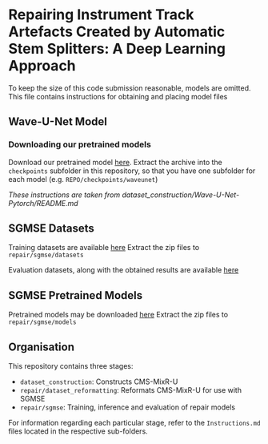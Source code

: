 # Repairing Instrument Track Artefacts Created by Automatic Stem Splitters: A Deep Learning Approach

To keep the size of this code submission reasonable, models are omitted. This file contains instructions for obtaining and placing model files

## Wave-U-Net Model

### Downloading our pretrained models

Download our pretrained model [here](https://www.dropbox.com/s/r374hce896g4xlj/models.7z?dl=1).
Extract the archive into the ``checkpoints`` subfolder in this repository, so that you have one subfolder for each model (e.g. ``REPO/checkpoints/waveunet``)

*These instructions are taken from dataset_construction/Wave-U-Net-Pytorch/README.md*

## SGMSE Datasets

Training datasets are available [here](https://drive.google.com/drive/folders/18C3gyV-FvNuby-3GfJvr676MgSl4PJCn?usp=sharing)
Extract the zip files to ``repair/sgmse/datasets``

Evaluation datasets, along with the obtained results are available [here](https://drive.google.com/drive/folders/1Uhfy7u3NBZeP_TQcs-mvUzU14MXM1JPG?usp=sharing)

## SGMSE Pretrained Models

Pretrained models may be downloaded [here](https://drive.google.com/drive/folders/15jORVCDG76O6MF3FoeuvYwFNNO7A7Ef-?usp=sharing)
Extract the zip files to ``repair/sgmse/models``

## Organisation

This repository contains three stages:

- ``dataset_construction``: Constructs CMS-MixR-U
- ``repair/dataset_reformatting``: Reformats CMS-MixR-U for use with SGMSE
- ``repair/sgmse``: Training, inference and evaluation of repair models

For information regarding each particular stage, refer to the ``Instructions.md`` files located in the respective sub-folders.